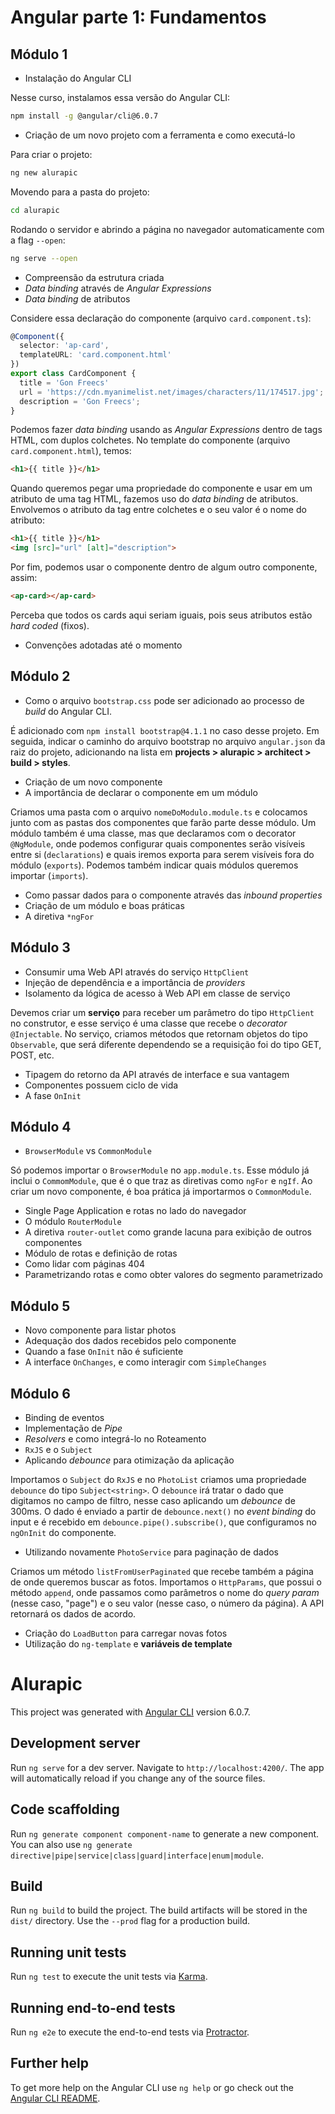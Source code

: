 # Angular parte 1: Fundamentos

## Módulo 1

- Instalação do Angular CLI

Nesse curso, instalamos essa versão do Angular CLI:

```bash
npm install -g @angular/cli@6.0.7
```

- Criação de um novo projeto com a ferramenta e como executá-lo

Para criar o projeto:

```bash
ng new alurapic
```

Movendo para a pasta do projeto:

```bash
cd alurapic
```

Rodando o servidor e abrindo a página no navegador automaticamente com a flag `--open`:

```bash
ng serve --open 
```

- Compreensão da estrutura criada
- *Data binding* através de *Angular Expressions*
- *Data binding* de atributos

Considere essa declaração do componente (arquivo `card.component.ts`):

```ts
@Component({
  selector: 'ap-card',
  templateURL: 'card.component.html'
})
export class CardComponent {
  title = 'Gon Freecs'
  url = 'https://cdn.myanimelist.net/images/characters/11/174517.jpg';
  description = 'Gon Freecs';
}
```

Podemos fazer *data binding* usando as *Angular Expressions* dentro de tags HTML, com duplos colchetes. No template do componente (arquivo `card.component.html`), temos:

```html
<h1>{{ title }}</h1>
```

Quando queremos pegar uma propriedade do componente e usar em um atributo de uma tag HTML, fazemos uso do *data binding* de atributos. Envolvemos o atributo da tag entre colchetes e o seu valor é o nome do atributo:

```html
<h1>{{ title }}</h1>
<img [src]="url" [alt]="description">
```

Por fim, podemos usar o componente dentro de algum outro componente, assim:

```html
<ap-card></ap-card>
```

Perceba que todos os cards aqui seriam iguais, pois seus atributos estão *hard coded* (fixos).

- Convenções adotadas até o momento

## Módulo 2

- Como o arquivo `bootstrap.css` pode ser adicionado ao processo de *build* do Angular CLI.

É adicionado com `npm install bootstrap@4.1.1` no caso desse projeto. Em seguida, indicar o caminho do arquivo bootstrap no arquivo `angular.json` da raiz do projeto, adicionando na lista em **projects > alurapic > architect > build > styles**.

- Criação de um novo componente
- A importância de declarar o componente em um módulo

Criamos uma pasta com o arquivo `nomeDoModulo.module.ts` e colocamos junto com as pastas dos componentes que farão parte desse módulo. Um módulo também é uma classe, mas que declaramos com o decorator `@NgModule`, onde podemos configurar quais componentes serão visíveis entre si (`declarations`) e quais iremos exporta para serem visíveis fora do módulo (`exports`). Podemos também indicar quais módulos queremos importar (`imports`).

- Como passar dados para o componente através das *inbound properties*
- Criação de um módulo e boas práticas
- A diretiva `*ngFor`

## Módulo 3

- Consumir uma Web API através do serviço `HttpClient`
- Injeção de dependência e a importância de *providers*
- Isolamento da lógica de acesso à Web API em classe de serviço

Devemos criar um **serviço** para receber um parâmetro do tipo `HttpClient` no construtor, e esse serviço é uma classe que recebe o *decorator* `@Injectable`. No serviço, criamos métodos que retornam objetos do tipo `Observable`, que será diferente dependendo se a requisição foi do tipo GET, POST, etc.

- Tipagem do retorno da API através de interface e sua vantagem
- Componentes possuem ciclo de vida
- A fase `OnInit`

## Módulo 4

- `BrowserModule` vs `CommonModule`

Só podemos importar o `BrowserModule` no `app.module.ts`. Esse módulo já inclui o `CommomModule`, que é o que traz as diretivas como `ngFor` e `ngIf`. Ao criar um novo componente, é boa prática já importarmos o `CommonModule`.

- Single Page Application e rotas no lado do navegador
- O módulo `RouterModule`
- A diretiva `router-outlet` como grande lacuna para exibição de outros componentes
- Módulo de rotas e definição de rotas
- Como lidar com páginas 404
- Parametrizando rotas e como obter valores do segmento parametrizado

## Módulo 5

- Novo componente para listar photos
- Adequação dos dados recebidos pelo componente
- Quando a fase `OnInit` não é suficiente
- A interface `OnChanges`, e como interagir com `SimpleChanges`

## Módulo 6

- Binding de eventos
- Implementação de *Pipe*
- *Resolvers* e como integrá-lo no Roteamento
- `RxJS` e o `Subject`
- Aplicando *debounce* para otimização da aplicação

Importamos o `Subject` do `RxJS` e no `PhotoList` criamos uma propriedade `debounce` do tipo `Subject<string>`. O `debounce` irá tratar o dado que digitamos no campo de filtro, nesse caso aplicando um *debounce* de 300ms. O dado é enviado a partir de `debounce.next()` no *event binding* do input e é recebido em `debounce.pipe().subscribe()`, que configuramos no `ngOnInit` do componente.

- Utilizando novamente `PhotoService` para paginação de dados

Criamos um método `listFromUserPaginated` que recebe também a página de onde queremos buscar as fotos. Importamos o `HttpParams`, que possui o método `append`, onde passamos como parâmetros o nome do *query param* (nesse caso, "page") e o seu valor (nesse caso, o número da página). A API retornará os dados de acordo.

- Criação do `LoadButton` para carregar novas fotos
- Utilização do `ng-template` e **variáveis de template**

# Alurapic

This project was generated with [Angular CLI](https://github.com/angular/angular-cli) version 6.0.7.

## Development server

Run `ng serve` for a dev server. Navigate to `http://localhost:4200/`. The app will automatically reload if you change any of the source files.

## Code scaffolding

Run `ng generate component component-name` to generate a new component. You can also use `ng generate directive|pipe|service|class|guard|interface|enum|module`.

## Build

Run `ng build` to build the project. The build artifacts will be stored in the `dist/` directory. Use the `--prod` flag for a production build.

## Running unit tests

Run `ng test` to execute the unit tests via [Karma](https://karma-runner.github.io).

## Running end-to-end tests

Run `ng e2e` to execute the end-to-end tests via [Protractor](http://www.protractortest.org/).

## Further help

To get more help on the Angular CLI use `ng help` or go check out the [Angular CLI README](https://github.com/angular/angular-cli/blob/master/README.md).
